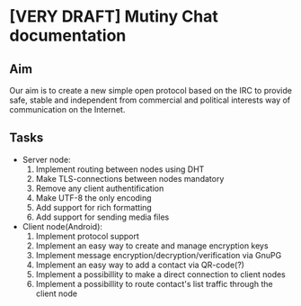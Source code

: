 # [VERY DRAFT] Mutiny Chat documentation
## Aim
Our aim is to create a new simple open protocol based on the IRC to provide safe, stable and independent from commercial and political interests way of communication on the Internet.

## Tasks
* Server node:
  1. Implement routing between nodes using DHT
  2. Make TLS-connections between nodes mandatory
  3. Remove any client authentification
  4. Make UTF-8 the only encoding
  5. Add support for rich formatting
  6. Add support for sending media files
* Client node(Android):
  1. Implement protocol support
  2. Implement an easy way to create and manage encryption keys
  3. Implement message encryption/decryption/verification via GnuPG
  4. Implement an easy way to add a contact via QR-code(?)
  4. Implement a possibillity to make a direct connection to client nodes
  5. Implement a possibillity to route contact's list traffic through the client node
